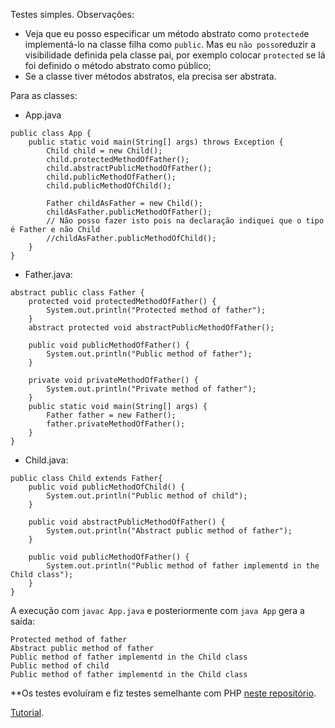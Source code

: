 Testes simples. Observações:

- Veja que eu posso especificar um método abstrato como `protected`e implementá-lo na classe filha como `public`. Mas eu `não posso`reduzir a visibilidade definida pela classe pai, por exemplo colocar `protected` se lá foi definido o método abstrato como público;
- Se a classe tiver métodos abstratos, ela precisa ser abstrata.

Para as classes:

- App.java
```
public class App {
    public static void main(String[] args) throws Exception {
        Child child = new Child();
        child.protectedMethodOfFather();
        child.abstractPublicMethodOfFather();
        child.publicMethodOfFather();
        child.publicMethodOfChild();

        Father childAsFather = new Child(); 
        childAsFather.publicMethodOfFather();
        // Não posso fazer isto pois na declaração indiquei que o tipo é Father e não Child
        //childAsFather.publicMethodOfChild();
    }
}
```
- Father.java:
```
abstract public class Father {
    protected void protectedMethodOfFather() {
        System.out.println("Protected method of father");
    }
    abstract protected void abstractPublicMethodOfFather();

    public void publicMethodOfFather() {
        System.out.println("Public method of father");
    }

    private void privateMethodOfFather() {
        System.out.println("Private method of father");
    }
    public static void main(String[] args) {
        Father father = new Father();
        father.privateMethodOfFather();
    } 
}
```
- Child.java:
```
public class Child extends Father{
    public void publicMethodOfChild() {
        System.out.println("Public method of child");
    }

    public void abstractPublicMethodOfFather() {
        System.out.println("Abstract public method of father");
    }

    public void publicMethodOfFather() {
        System.out.println("Public method of father implementd in the Child class");
    }
}
```

A execução com `javac App.java` e posteriormente com `java App` gera a saída:
```
Protected method of father
Abstract public method of father
Public method of father implementd in the Child class
Public method of child
Public method of father implementd in the Child class
```

**Os testes evoluíram e fiz testes semelhante com PHP [neste repositório](https://github.com/andreterceiro/dio-heranca-teste-com-php).

[Tutorial](https://pt.stackoverflow.com/questions/23/qual-%C3%A9-a-diferen%C3%A7a-entre-modificadores-public-default-protected-e-private).